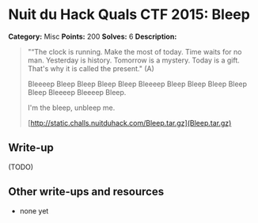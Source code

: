 # Nuit du Hack Quals CTF 2015: Bleep

**Category:** Misc
**Points:** 200
**Solves:** 6
**Description:** 

> "“The clock is running. Make the most of today. Time waits for no man. Yesterday is history. Tomorrow is a mystery. Today is a gift. That's why it is called the present." (A)
> 
> Bleeeep Bleep Bleep Bleep Bleep Bleeeep Bleep Bleep Bleep Bleep Bleep Bleeeep Bleeeep Bleep.
> 
> I'm the bleep, unbleep me.
> 
> [http://static.challs.nuitduhack.com/Bleep.tar.gz](Bleep.tar.gz)

## Write-up

(TODO)

## Other write-ups and resources

* none yet